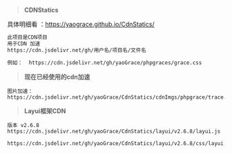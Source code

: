 > **CDNStatics**

 具体明细看 ：https://yaograce.github.io/CdnStatics/  

```html
此项目是CDN项目
用于CDN 加速 
https://cdn.jsdelivr.net/gh/用户名/项目名/文件名

例如：  https://cdn.jsdelivr.net/gh/yaoGrace/phpgraces/grace.css

```

>  **现在已经使用的cdn加速**

```
图片加速：
https://cdn.jsdelivr.net/gh/yaoGrace/CdnStatics/cdnImgs/phpgrace/trace.png

```

> **Layui框架CDN**

```
版本 v2.6.8 
https://cdn.jsdelivr.net/gh/yaoGrace/CdnStatics/layui/v2.6.8/layui.js

https://cdn.jsdelivr.net/gh/yaoGrace/CdnStatics/layui/v2.6.8/css/layui.css
```